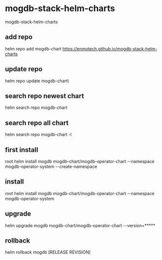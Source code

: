 # mogdb-stack-helm-charts
mogdb-stack-helm-charts


## add repo

helm repo add mogdb-chart https://enmotech.github.io/mogdb-stack-helm-charts

## update repo

helm repo update mogdb-chart\

## search repo newest chart

helm search repo mogdb-chart

## search repo all chart

helm search repo mogdb-chart -l

## first install

root helm install mogdb mogdb-chart/mogdb-operator-chart --namespace mogdb-operator-system --create-namespace

## install

root helm install mogdb mogdb-chart/mogdb-operator-chart --namespace mogdb-operator-system

## upgrade

helm upgrade mogdb mogdb-chart/mogdb-operator-chart --version=*****

## rollback

helm rollback mogdb [RELEASE REVISION]